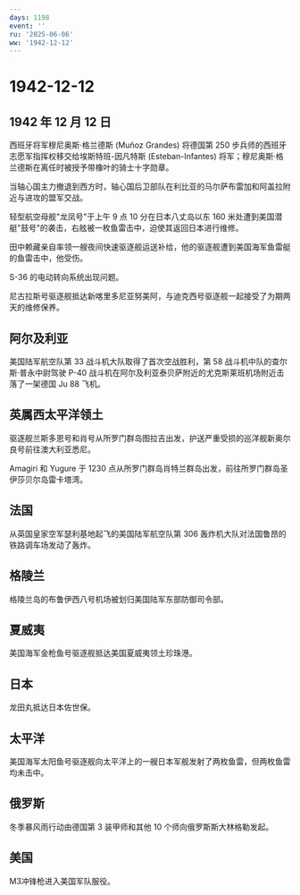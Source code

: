 ```yaml
---
days: 1198
event: ''
ru: '2025-06-06'
ww: '1942-12-12'
---
```


# 1942-12-12

## 1942 年 12 月 12 日

西班牙将军穆尼奥斯·格兰德斯 (Muñoz Grandes) 将德国第 250
步兵师的西班牙志愿军指挥权移交给埃斯特班-因凡特斯 (Esteban-Infantes)
将军；穆尼奥斯·格兰德斯在离任时被授予带橡叶的骑士十字勋章。

当轴心国主力撤退到西方时，轴心国后卫部队在利比亚的马尔萨布雷加和阿盖拉附近与进攻的盟军交战。

轻型航空母舰"龙凤号"于上午 9 点 10 分在日本八丈岛以东 160
米处遭到美国潜艇"鼓号"的袭击，右舷被一枚鱼雷击中，迫使其返回日本进行维修。

田中赖藏亲自率领一艘夜间快速驱逐舰运送补给，他的驱逐舰遭到美国海军鱼雷艇的鱼雷击中，他受伤。

S-36 的电动转向系统出现问题。

尼古拉斯号驱逐舰抵达新喀里多尼亚努美阿，与迪克西号驱逐舰一起接受了为期两天的维修保养。

## 阿尔及利亚

美国陆军航空队第 33 战斗机大队取得了首次空战胜利，第 58
战斗机中队的查尔斯·普永中尉驾驶 P-40
战斗机在阿尔及利亚泰贝萨附近的尤克斯莱班机场附近击落了一架德国 Ju 88
飞机。

## 英属西太平洋领土

驱逐舰兰斯多恩号和肖号从所罗门群岛图拉吉出发，护送严重受损的巡洋舰新奥尔良号前往澳大利亚悉尼。

Amagiri 和 Yugure 于 1230
点从所罗门群岛肖特兰群岛出发，前往所罗门群岛圣伊莎贝尔岛雷卡塔湾。

## 法国

从英国皇家空军瑟利基地起飞的美国陆军航空队第 306
轰炸机大队对法国鲁昂的铁路调车场发动了轰炸。

## 格陵兰

格陵兰岛的布鲁伊西八号机场被划归美国陆军东部防御司令部。

## 夏威夷

美国海军金枪鱼号驱逐舰抵达美国夏威夷领土珍珠港。

## 日本

龙田丸抵达日本佐世保。

## 太平洋

美国海军太阳鱼号驱逐舰向太平洋上的一艘日本军舰发射了两枚鱼雷，但两枚鱼雷均未击中。

## 俄罗斯

冬季暴风雨行动由德国第 3 装甲师和其他 10 个师向俄罗斯斯大林格勒发起。

## 美国

M3冲锋枪进入美国军队服役。